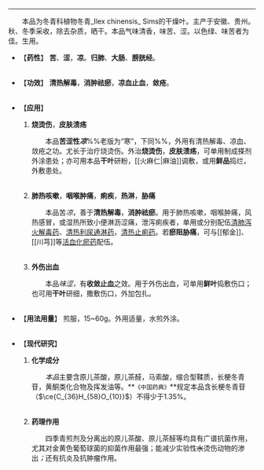 ---

&emsp;&emsp;本品为冬青科植物冬青_Ilex chinensis_ Sims的干燥叶。主产于安徽、贵州。秋、冬季采收，除去杂质，晒干。本品气味清香，味苦、涩。以色绿、味苦者为佳。生用。

- 【**药性**】
	**苦**、**涩**，**凉**。**归肺**、**大肠**、**膀胱经**。<br></br>

- 【**功效**】
	**清热解毒**，**消肿祛瘀**，**凉血止血**，**敛疮**。<br></br>

- 【**应用**】
	1. **烧烫伤**，**皮肤溃疡**
		
		&emsp;&emsp;本品**苦涩性<dfn>凉</dfn>**%%老版为“寒”，下同%%，外用有清热解毒、凉血、敛疮之功。尤长于治疗烧烫伤。外治**烧烫伤**，**皮肤溃疡**，可单用制成搽剂外涂患处；亦可用本品**干叶**研粉，[[火麻仁|麻油]]调敷，或用**鲜品**捣烂，外敷患处。<br></br>
	
	2. **肺热咳嗽**，**咽喉肿痛**，**痢疾**，**热淋**，**胁痛**
		
		&emsp;&emsp;本品苦<dfn>凉</dfn>，善于**清热解毒**，**消肿祛瘀**。用于肺热咳嗽，咽喉肿痛，风热感冒，或湿热所致小便淋沥涩痛，泄泻痢疾者，单用或分别配伍<ins>清肺泻火解毒药</ins>、<ins>清热利尿通淋药</ins>，<ins>清热止痢药</ins>。若**瘀阻胁痛**，可与[[郁金]]、[[川芎]]等<ins>活血化瘀药</ins>配伍。<br></br>
	
	3. **外伤出血**
		
		&emsp;&emsp;本品<dfn>味涩，</dfn>有**收敛止血**之效。用于外伤出血，可单用**鲜叶**捣敷伤口；也可用**干叶**研细，撒敷伤口，外加包扎。<br></br>

- 【**用法用量**】
	煎服，15~60g。外用适量，水煎外涂。<br></br>

- 【**现代研究**】
	1. **化学成分**
		
		&emsp;&emsp;<dfn>本品</dfn>主要含原儿茶酸，原儿茶醛，马索酸，缩合型鞣质，长梗冬青苷，黄酮类化合物及挥发油等。**`《中国药典》`**规定本品含长梗冬青苷（$\ce{C_{36}H_{58}O_{10}}$）不得少于1.35%。<br></br>
	
	2. **药理作用**
		
		&emsp;&emsp;四季青煎剂及分离出的原儿茶酸、原儿茶醛等均具有广谱抗菌作用，尤其对金黄色葡萄球菌的抑菌作用最强；能减少实验性~~水~~烫伤动物的渗出<dfn>；</dfn>还有抗炎及抗肿瘤作用。
